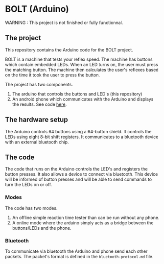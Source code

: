 # BOLT (Arduino)

WARNING : This project is not finished or fully functionnal.

## The project

This repository contains the Arduino code for the BOLT project.

BOLT is a machine that tests your reflex speed. The machine has buttons which contain embedded LEDs. When an LED turns on, the user must press the matching button. The machine then calculates the user's reflexes based on the time it took the user to press the button.

The project has two components.
1. The arduino that controls the buttons and LED's (this repository)
2. An android phone which communicates with the Arduino and displays the results. See code [here](https://github.com/SUPERETDUPER/bolt-android).

## The hardware setup

The Arduino controls 64 buttons using a 64-button shield. It controls the LEDs using eight 8-bit shift registers. It communicates to a bluetooth device with an external bluetooth chip.

## The code

The code that runs on the Arduino controls the LED's and registers the button presses. It also allows a device to connect via bluetooth. This device will be informed of button presses and will be able to send commands to turn the LEDs on or off.

### Modes

The code has two modes.
1. An offline simple reaction time tester than can be run without any phone.
2. A online mode where the arduino simply acts as a bridge between the buttons/LEDs and the phone.

### Bluetooth

To communicate via bluetooth the Arduino and phone send each other packets. The packet's format is defined in the `bluetooth-protocol.md` file.

